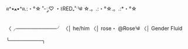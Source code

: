 ฅ^•ﻌ•^ฅ.:・°☆ ˚-༘♡ ・꒰RED₊˚ˑ༄ ☆.。.:・°☆.。.:*・°☆

〈╭───────────╯
〈│ he/him
〈│ rose・ @Rose༄
〈│ Gender Fluid
   ╰─────────╮
